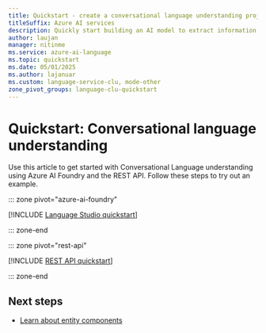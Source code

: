 ```yaml
---
title: Quickstart - create a conversational language understanding project
titleSuffix: Azure AI services
description: Quickly start building an AI model to extract information and predict the intentions of text-based utterances.
author: laujan
manager: nitinme
ms.service: azure-ai-language
ms.topic: quickstart
ms.date: 05/01/2025
ms.author: lajanuar
ms.custom: language-service-clu, mode-other
zone_pivot_groups: language-clu-quickstart
---
```


# Quickstart: Conversational language understanding 

Use this article to get started with Conversational Language understanding using Azure AI Foundry and the REST API. Follow these steps to try out an example.

::: zone pivot="azure-ai-foundry"

[!INCLUDE [Language Studio quickstart](includes/quickstarts/language-studio.md)]

::: zone-end

::: zone pivot="rest-api"

[!INCLUDE [REST API quickstart](includes/quickstarts/rest-api.md)]

::: zone-end

## Next steps

* [Learn about entity components](concepts/entity-components.md)
